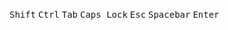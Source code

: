 <Kbd kbdclass="px-2 py-1.5">Shift</Kbd>
<Kbd kbdclass="px-2 py-1.5">Ctrl</Kbd>
<Kbd kbdclass="px-2 py-1.5">Tab</Kbd>
<Kbd kbdclass="px-2 py-1.5">Caps Lock</Kbd>
<Kbd kbdclass="px-2 py-1.5">Esc</Kbd>
<Kbd kbdclass="px-4 py-1.5">Spacebar</Kbd>
<Kbd kbdclass="px-2 py-1.5">Enter</Kbd>